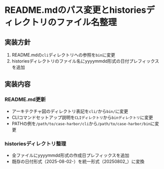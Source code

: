 # README.mdのパス変更とhistoriesディレクトリのファイル名整理

## 実装方針
1. README.mdの`cli`ディレクトリへの参照を`bin`に変更
2. historiesディレクトリのファイル名にyyyymmdd形式の日付プレフィックスを追加

## 実装内容
### README.md更新
- アーキテクチャ図のディレクトリ表記を`cli/`から`bin/`に変更
- CLIコマンドセットアップ説明を`CLIディレクトリ`から`binディレクトリ`に変更  
- PATHの例を`/path/to/case-harbor/cli`から`/path/to/case-harbor/bin`に変更

### historiesディレクトリ整理
- 全ファイルにyyyymmdd形式の作成日プレフィックスを追加
- 既存の日付形式（2025-08-02-）を統一形式（20250802_）に変換